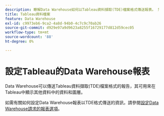 ```yaml
---
description: 瞭解Data Warehouse如何以Tableau資料擷取(TDE)檔案格式傳送報表。 您可以透過電子郵件傳送此資訊，或使用FTP將其傳送至FTP站台。
title: Tableau資料檔案
feature: Data Warehouse
exl-id: c9973eb6-9ca2-4a8d-94b0-4c7c9c70ab26
source-git-commit: d929e97a9d9623a8255f16729177d812d59cec05
workflow-type: tm+mt
source-wordcount: '88'
ht-degree: 0%

---
```


# 設定Tableau的Data Warehouse報表

Data Warehouse可以傳送Tableau資料擷取(TDE)檔案格式的報告，其可用來在Tableau中顯示其他資料中的資料和圖層。

如需有關如何設定Data Warehouse報表以TDE格式傳送的資訊，請參閱[設定Data Warehouse請求的報表選項](/help/export/data-warehouse/create-request/dw-request-report-options.md)。
